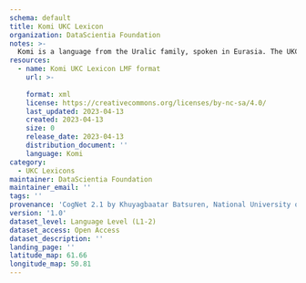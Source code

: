 ```yaml
---
schema: default
title: Komi UKC Lexicon
organization: DataScientia Foundation
notes: >-
  Komi is a language from the Uralic family, spoken in Eurasia. The UKC Lexicon of Komi is represented as a lexico-semantic network. It consists of words, word senses, synsets, as well as sense-level and synset-level relationships.
resources:
  - name: Komi UKC Lexicon LMF format
    url: >-
      
    format: xml
    license: https://creativecommons.org/licenses/by-nc-sa/4.0/
    last_updated: 2023-04-13
    created: 2023-04-13
    size: 0
    release_date: 2023-04-13
    distribution_document: ''
    language: Komi
category:
  - UKC Lexicons
maintainer: DataScientia Foundation
maintainer_email: ''
tags: ''
provenance: 'CogNet 2.1 by Khuyagbaatar Batsuren, National University of Mongolia (http://cognet.ukc.disi.unitn.it); Princeton WordNet 2.1 by Princeton University (https://wordnet.princeton.edu)'
version: '1.0'
dataset_level: Language Level (L1-2)
dataset_access: Open Access
dataset_description: ''
landing_page: ''
latitude_map: 61.66
longitude_map: 50.81
---
```

